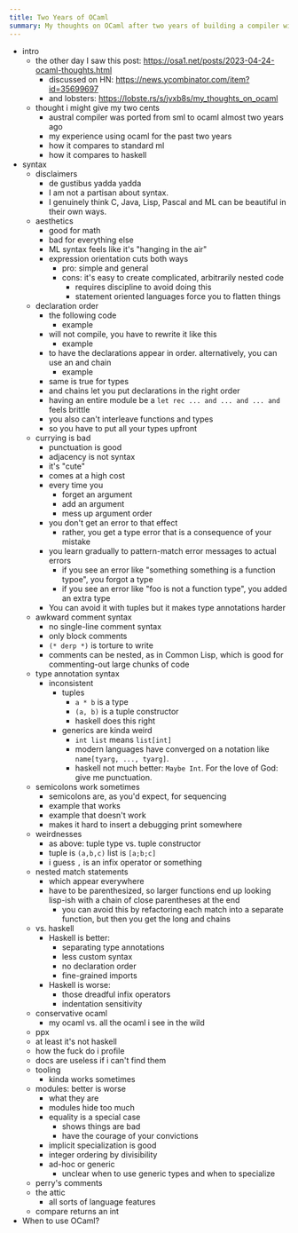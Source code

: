 ```yaml
---
title: Two Years of OCaml
summary: My thoughts on OCaml after two years of building a compiler with it.
---
```


- intro
    - the other day I saw this post: <https://osa1.net/posts/2023-04-24-ocaml-thoughts.html>
        - discussed on HN: https://news.ycombinator.com/item?id=35699697
        - and lobsters: https://lobste.rs/s/jvxb8s/my_thoughts_on_ocaml
    - thought i might give my two cents
        - austral compiler was ported from sml to ocaml almost two years ago
        - my experience using ocaml for the past two years
        - how it compares to standard ml
        - how it compares to haskell
- syntax
    - disclaimers
        - de gustibus yadda yadda
        - I am not a partisan about syntax.
        - I genuinely think C, Java, Lisp, Pascal and ML can be beautiful in their own ways.
    - aesthetics
        - good for math
        - bad for everything else
        - ML syntax feels like it's "hanging in the air"
        - expression orientation cuts both ways
            - pro: simple and general
            - cons: it's easy to create complicated, arbitrarily nested code
                - requires discipline to avoid doing this
                - statement oriented languages force you to flatten things
    - declaration order
        - the following code
            - example
        - will not compile, you have to rewrite it like this
            - example
        - to have the declarations appear in order. alternatively, you can use an and chain
            - example
        - same is true for types
        - and chains let you put declarations in the right order
        - having an entire module be a `let rec ... and ... and ... and` feels brittle
        - you also can't interleave functions and types
        - so you have to put all your types upfront
    - currying is bad
        - punctuation is good
        - adjacency is not syntax
        - it's "cute"
        - comes at a high cost
        - every time you
            - forget an argument
            - add an argument
            - mess up argument order
        - you don't get an error to that effect
            - rather, you get a type error that is a consequence of your mistake
        - you learn gradually to pattern-match error messages to actual errors
            - if you see an error like "something something is a function typoe", you forgot a type
            - if you see an error like "foo is not a function type", you added an extra type
        - You can avoid it with tuples but it makes type annotations harder
    - awkward comment syntax
        - no single-line comment syntax
        - only block comments
        - `(* derp *)` is torture to write
        - comments can be nested, as in Common Lisp, which is good for commenting-out large chunks of code
    - type annotation syntax
        - inconsistent
            - tuples
                - `a * b` is a type
                - `(a, b)` is a tuple constructor
                - haskell does this right
            - generics are kinda weird
                - `int list` means `list[int]`
                - modern languages have converged on a notation like `name[tyarg, ..., tyarg]`.
                - haskell not much better: `Maybe Int`. For the love of God: give me punctuation.
    - semicolons work sometimes
        - semicolons are, as you'd expect, for sequencing
        - example that works
        - example that doesn't work
        - makes it hard to insert a debugging print somewhere
    - weirdnesses
        - as above: tuple type vs. tuple constructor
        - tuple is `(a,b,c)` list is `[a;b;c]`
        - i guess `,` is an infix operator or something
    - nested match statements
        - which appear everywhere
        - have to be parenthesized, so larger functions end up looking lisp-ish with a chain of close parentheses at the end
            - you can avoid this by refactoring each match into a separate function, but then you get the long and chains
    - vs. haskell
        - Haskell is better:
            - separating type annotations
            - less custom syntax
            - no declaration order
            - fine-grained imports
        - Haskell is worse:
            - those dreadful infix operators
            - indentation sensitivity
    - conservative ocaml
        - my ocaml vs. all the ocaml i see in the wild
    - ppx
    - at least it's not haskell
    - how the fuck do i profile
    - docs are useless if i can't find them
    - tooling
        - kinda works sometimes
    - modules: better is worse
        - what they are
        - modules hide too much
        - equality is a special case
            - shows things are bad
            - have the courage of your convictions
        - implicit specialization is good
        - integer ordering by divisibility
        - ad-hoc or generic
            - unclear when to use generic types and when to specialize
    - perry's comments
    - the attic
        - all sorts of language features
    - compare returns an int
- When to use OCaml?